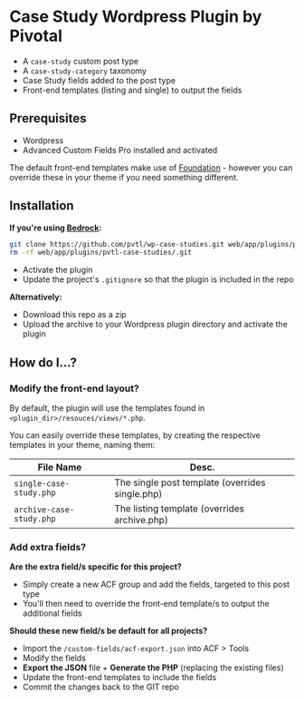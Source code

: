 # Case Study Wordpress Plugin by Pivotal

- A `case-study` custom post type
- A `case-study-category` taxonomy
- Case Study fields added to the post type
- Front-end templates (listing and single) to output the fields

## Prerequisites

- Wordpress
- Advanced Custom Fields Pro installed and activated

The default front-end templates make use of [Foundation](https://foundation.zurb.com/) - however you can override these in your theme if you need something different.

## Installation

__If you're using [Bedrock](https://github.com/roots/bedrock):__

```bash
git clone https://github.com/pvtl/wp-case-studies.git web/app/plugins/pvtl-case-studies
rm -rf web/app/plugins/pvtl-case-studies/.git
```

- Activate the plugin
- Update the project's `.gitignore` so that the plugin is included in the repo

__Alternatively:__

- Download this repo as a zip
- Upload the archive to your Wordpress plugin directory and activate the plugin

## How do I...?

### Modify the front-end layout?

By default, the plugin will use the templates found in `<plugin_dir>/resouces/views/*.php`.

You can easily override these templates, by creating the respective templates in your theme, naming them:

| File Name | Desc. |
| --- | --- |
| `single-case-study.php` | The single post template (overrides single.php) |
| `archive-case-study.php` | The listing template (overrides archive.php) |

### Add extra fields?

__Are the extra field/s specific for this project?__

- Simply create a new ACF group and add the fields, targeted to this post type
- You'll then need to override the front-end template/s to output the additional fields

__Should these new field/s be default for all projects?__

- Import the `/custom-fields/acf-export.json` into ACF > Tools
- Modify the fields
- __Export the JSON__ file + __Generate the PHP__ (replacing the existing files)
- Update the front-end templates to include the fields
- Commit the changes back to the GIT repo
